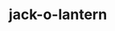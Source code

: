 ---
layout: activities
title: jack-o-lantern
emoji: jack_o_lantern
permalink: 🎃.html
image: assets/img/3moji/jack_o_lantern.png
---